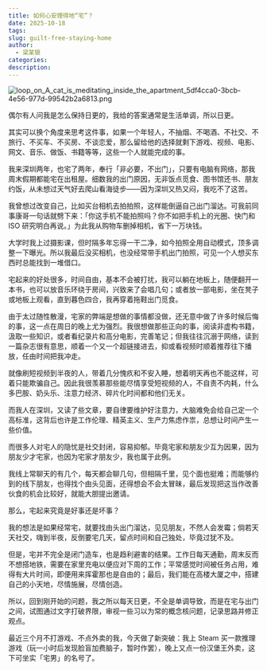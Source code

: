 ```yaml
---
title: 如何心安理得地“宅”？
date: 2025-10-18
tags:
slug: guilt-free-staying-home
author:
  - 梁某银
categories:
description:
---
```

![loop_on_A_cat_is_meditating_inside_the_apartment_5df4cca0-3bcb-4e56-977d-99542b2a6813.png](https://img.liangmouyin.com/2025/10/bb0e77bebdc9a3292ff9d143abac217d.png)

偶尔有人问我是怎么保持日更的，我给的答案通常是生活单调，所以日更。

其实可以换个角度来思考这件事，如果一个年轻人，不抽烟、不喝酒、不社交、不旅行、不买车、不买房、不谈恋爱，那么留给他的选择就剩下游戏、视频、电影、网文、音乐、做饭、书籍等等，这些一个人就能完成的事。

我来深圳两年，也宅了两年，奉行「非必要，不出门」，只要有电脑有网络，那我周末假期都能宅在出租屋。细数我的出门原因，无非饭点觅食、图书馆还书、朋友约饭，从未想过天气好去爬山看海徒步——因为深圳又热又闷，我吃不了这苦。

我曾想过改变自己，比如买台相机去拍拍照，这样能倒逼自己出门溜达。可我前同事康哥一句话就劈下来：「你这手机不能拍照吗？你不如把手机上的光圈、快门和 ISO 研究明白再说。」为此我从购物车删掉相机，省下一万块钱。

大学时我上过摄影课，但时隔多年忘得一干二净，如今拍照全用自动模式，顶多调整一下曝光。所以我最后没买相机，也没经常带手机出门拍照，可见一个人想买东西时总能找到一堆借口。

宅起来的好处很多，时间自由，基本不会被打扰，我可以躺在地板上，随便翻开一本书，也可以放音乐环绕于房间，兴致来了会唱几句；或者放一部电影，坐在凳子或地板上观看，直到暮色四合，我再穿着拖鞋出门觅食。

由于太过随性散漫，宅家的弊端是想做的事情都没做，还无意中做了许多时候后悔的事，这一点在周日的晚上尤为强烈。我很想做那些正向的事，阅读非虚构书籍，汲取一些知识，或者看纪录片和高分电影，完善笔记；但我往往沉溺于网络，读到一篇杂志很有意思，顺着一个又一个超链接进去，抑或看视频时顺着推荐往下播放，任由时间把我冲走。

就像刷短视频到半夜的人，带着几分愧疚和不安入睡，想着明天再也不能这样，可着只能欺骗自己。因此我很羡慕那些能尽情享受短视频的人，不自责不内耗，什么多巴胺、奶头乐、注意力经济、碎片化时间都和他们无关。

而我人在深圳，又读了些文章，要自律要维护好注意力，大脑难免会给自己定一个高标准，这背后也许是工作伦理、精英主义、生产力焦虑作祟，总想让时间产生一些价值。

而很多人对宅人的隐忧是社交封闭，容易抑郁。毕竟宅家和朋友少互为因果，因为朋友少才宅家，也因为宅家才朋友少，我也属于此例。

我线上常聊天的有几个，每天都会聊几句，但相隔千里，见个面也挺难；而能够约到的线下朋友，也得找个由头见面，还得想会不会太冒昧，最后发现把这当作改善伙食的机会比较好，就能大胆提出邀请。

那么，宅起来究竟是好事还是坏事？

我的想法是如果经常宅，就要找由头出门溜达，见见朋友，不然人会发霉；倘若天天社交，嗨到半夜，反倒要宅几天，留点时间和自己独处，毕竟过犹不及。

但是，宅并不完全是闭门造车，也是趋利避害的结果。工作日每天通勤，周末反而不想搭地铁，需要在家里充电以便应对下周的工作；平常感觉时间被任务占用，难得有大片时间，即便用来挥霍那也是自由的；最后，我们能在高楼大厦之中，搭建自己的小天地，尽情施展，尽情创造。

所以，回到刚开始的问题，我之所以每天日更，不全是单调导致，而是在宅与出门之间，试图通过文字打破界限，审视一些习以为常的概念核问题，记录思路并修正观点。

最近三个月不打游戏、不点外卖的我，今天做了新突破：我上 Steam 买一款推理游戏（玩一小时后发现脸盲加费脑子，暂时作罢），晚上又点一份汉堡王外卖，这下可坐实「宅男」的名号了。


